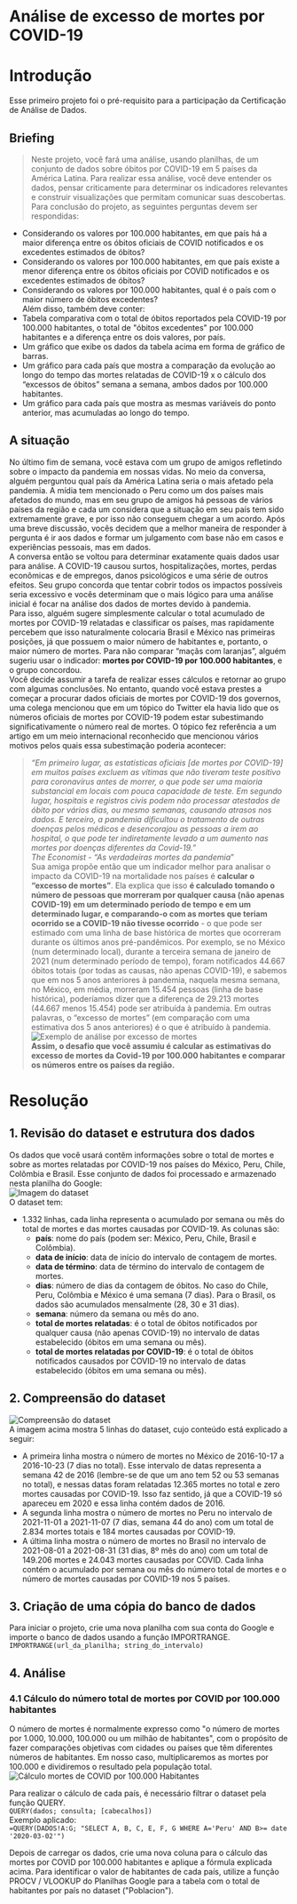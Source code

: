 # Análise de excesso de mortes por COVID-19
# Introdução
Esse primeiro projeto foi o pré-requisito para a participação da Certificação de Análise de Dados. 

## Briefing
>Neste projeto, você fará uma análise, usando planilhas, de um conjunto de dados sobre óbitos por COVID-19 em 5 países da América Latina. Para realizar essa análise, você deve entender os dados, pensar criticamente para determinar os indicadores relevantes e construir visualizações que permitam comunicar suas descobertas.
Para conclusão do projeto, as seguintes perguntas devem ser respondidas: <br>
- Considerando os valores por 100.000 habitantes, em que país há a maior diferença entre os óbitos oficiais de COVID notificados e os excedentes estimados de óbitos? 
- Considerando os valores por 100.000 habitantes, em que país existe a menor diferença entre os óbitos oficiais por COVID notificados e os excedentes estimados de óbitos?
- Considerando os valores por 100.000 habitantes, qual é o país com o maior número de óbitos excedentes? <br>
Além disso, também deve conter:
- Tabela comparativa com o total de óbitos reportados pela COVID-19 por 100.000 habitantes, o total de "óbitos excedentes" por 100.000 habitantes e a diferença entre os dois valores, por país.
- Um gráfico que exibe os dados da tabela acima em forma de gráfico de barras. 
- Um gráfico para cada país que mostra a comparação da evolução ao longo do tempo das mortes relatadas de COVID-19 x o cálculo dos “excessos de óbitos” semana a semana, ambos dados por 100.000 habitantes.
- Um gráfico para cada país que mostra as mesmas variáveis do ponto anterior, mas acumuladas ao longo do tempo. 

## A situação
No último fim de semana, você estava com um grupo de amigos refletindo sobre o impacto da pandemia em nossas vidas. No meio da conversa, alguém perguntou qual país da América Latina seria o mais afetado pela pandemia. A mídia tem mencionado o Peru como um dos países mais afetados do mundo, mas em seu grupo de amigos há pessoas de vários países da região e cada um considera que a situação em seu país tem sido extremamente grave, e por isso não conseguem chegar a um acordo. Após uma breve discussão, vocês decidem que a melhor maneira de responder à pergunta é ir aos dados e formar um julgamento com base não em casos e experiências pessoais, mas em dados.<br>
A conversa então se voltou para determinar exatamente quais dados usar para análise. A COVID-19 causou surtos, hospitalizações, mortes, perdas econômicas e de empregos, danos psicológicos e uma série de outros efeitos. Seu grupo concorda que tentar cobrir todos os impactos possíveis seria excessivo e vocês determinam que o mais lógico para uma análise inicial é focar na análise dos dados de mortes devido à pandemia. <br>
Para isso, alguém sugere simplesmente calcular o total acumulado de mortes por COVID-19 relatadas e classificar os países, mas rapidamente percebem que isso naturalmente colocaria Brasil e México nas primeiras posições, já que possuem o maior número de habitantes e, portanto, o maior número de mortes. Para não comparar “maçãs com laranjas”, alguém sugeriu usar o indicador: **mortes por COVID-19 por 100.000 habitantes**, e o grupo concordou. <br>
Você decide assumir a tarefa de realizar esses cálculos e retornar ao grupo com algumas conclusões. No entanto, quando você estava prestes a começar a procurar dados oficiais de mortes por COVID-19 dos governos, uma colega mencionou que em um tópico do Twitter ela havia lido que os números oficiais de mortes por COVID-19 podem estar subestimando significativamente o número real de mortes. O tópico fez referência a um artigo em um meio internacional reconhecido que mencionou vários motivos pelos quais essa subestimação poderia acontecer: <br>
>_“Em primeiro lugar, as estatísticas oficiais [de mortes por COVID-19] em muitos países excluem as vítimas que não tiveram teste positivo para coronavírus antes de morrer, o que pode ser uma maioria substancial em locais com pouca capacidade de teste. Em segundo lugar, hospitais e registros civis podem não processar atestados de óbito por vários dias, ou mesmo semanas, causando atrasos nos dados. E terceiro, a pandemia dificultou o tratamento de outras doenças pelos médicos e desencorajou as pessoas a irem ao hospital, o que pode ter indiretamente levado a um aumento nas mortes por doenças diferentes da Covid-19.”<br>
>The Economist - “As verdadeiras mortes da pandemia_”<br>
Sua amiga propõe então que um indicador melhor para analisar o impacto da COVID-19 na mortalidade nos países é **calcular o “excesso de mortes”**. Ela explica que isso **é calculado tomando o número de pessoas que morreram por qualquer causa (não apenas COVID-19) em um determinado período de tempo e em um determinado lugar, e comparando-o com as mortes que teriam ocorrido se a COVID-19 não tivesse ocorrido** - o que pode ser estimado com uma linha de base histórica de mortes que ocorreram durante os últimos anos pré-pandêmicos. Por exemplo, se no México (num determinado local), durante a terceira semana de janeiro de 2021 (num determinado período de tempo), foram notificados 44.667 óbitos totais (por todas as causas, não apenas COVID-19), e sabemos que em nos 5 anos anteriores à pandemia, naquela mesma semana, no México, em média, morreram 15.454 pessoas (linha de base histórica), poderíamos dizer que a diferença de 29.213 mortes (44.667 menos 15.454) pode ser atribuída à pandemia. Em outras palavras, o “excesso de mortes” (em comparação com uma estimativa dos 5 anos anteriores) é o que é atribuído à pandemia.<br>
![Exemplo de análise por excesso de mortes](./images/exemplo_excesso_mortes.png) <br>
**Assim, o desafio que você assumiu é calcular as estimativas do excesso de mortes da Covid-19 por 100.000 habitantes e comparar os números entre os países da região.**<br>

# Resolução
## 1. Revisão do dataset e estrutura dos dados
Os dados que você usará contêm informações sobre o total de mortes e sobre as mortes relatadas por COVID-19 nos países do México, Peru, Chile, Colômbia e Brasil. Esse conjunto de dados foi processado e armazenado nesta planilha do Google: <br>
![Imagem do dataset](./images/imagem_dataset.png) <br>
O dataset tem:
- 1.332 linhas, cada linha representa o acumulado por semana ou mês do total de mortes e das mortes causadas por COVID-19.
As colunas são:
   - **país**: nome do país (podem ser: México, Peru, Chile, Brasil e Colômbia).
   - **data de início**: data de início do intervalo de contagem de mortes.
   - **data de término**: data de término do intervalo de contagem de mortes.
   - **dias**: número de dias da contagem de óbitos. No caso do Chile, Peru, Colômbia e México é uma semana (7 dias). Para o Brasil, os dados são acumulados mensalmente (28, 30 e 31 dias).
   - **semana**: número da semana ou mês do ano.
   - **total de mortes relatadas**: é o total de óbitos notificados por qualquer causa (não apenas COVID-19) no intervalo de datas estabelecido (óbitos em uma semana ou mês).
   - **total de mortes relatadas por COVID-19**: é o total de óbitos notificados causados por COVID-19 no intervalo de datas estabelecido (óbitos em uma semana ou mês).
  
## 2. Compreensão do dataset
  ![Compreensão do dataset](./images/explicacao_dataset.png) <br>
A imagem acima mostra 5 linhas do dataset, cujo conteúdo está explicado a seguir: 
- A primeira linha mostra o número de mortes no México de 2016-10-17 a 2016-10-23 (7 dias no total). Esse intervalo de datas representa a semana 42 de 2016 (lembre-se de que um ano tem 52 ou 53 semanas no total), e nessas datas foram relatadas 12.365 mortes no total e zero mortes causadas por COVID-19. Isso faz sentido, já que a COVID-19 só apareceu em 2020 e essa linha contém dados de 2016.
- A segunda linha mostra o número de mortes no Peru no intervalo de 2021-11-01 a 2021-11-07 (7 dias, semana 44 do ano) com um total de 2.834 mortes totais e 184 mortes causadas por COVID-19.
- A última linha mostra o número de mortes no Brasil no intervalo de 2021-08-01 a 2021-08-31 (31 dias, 8º mês do ano) com um total de 149.206 mortes e 24.043 mortes causadas por COVID.
Cada linha contém o acumulado por semana ou mês do número total de mortes e o número de mortes causadas por COVID-19 nos 5 países.

## 3. Criação de uma cópia do banco de dados
Para iniciar o projeto, crie uma nova planilha com sua conta do Google e importe o banco de dados usando a função IMPORTRANGE. <br>
`IMPORTRANGE(url_da_planilha; string_do_intervalo)`

## 4. Análise
### 4.1 Cálculo do número total de mortes por COVID por 100.000 habitantes
O número de mortes é normalmente expresso como "o número de mortes por 1.000, 10.000, 100.000 ou um milhão de habitantes", com o propósito de fazer comparações objetivas com cidades ou países que têm diferentes números de habitantes. Em nosso caso, multiplicaremos as mortes por 100.000 e dividiremos o resultado pela população total. <br>
![Cálculo mortes de COVID por 100.000 Habitantes](./images/calculo_mortes_covid_100hab.png) <br>

Para realizar o cálculo de cada país, é necessário filtrar o dataset pela função QUERY. <br>
`QUERY(dados; consulta; [cabecalhos])` <br>
Exemplo aplicado: <br>
`=QUERY(DADOS!A:G; "SELECT A, B, C, E, F, G WHERE A='Peru' AND B>= date '2020-03-02'")`

Depois de carregar os dados, crie uma nova coluna para o cálculo das mortes por COVID por 100.000 habitantes e aplique a fórmula explicada acima. Para identificar o valor de habitantes de cada país, utilize a função PROCV / VLOOKUP do Planilhas Google para a tabela com o total de habitantes por país no dataset ("Poblacion").



